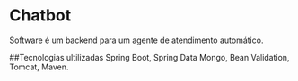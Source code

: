 # Chatbot
Software é um backend para um agente de atendimento automático.

##Tecnologias ultilizadas
Spring Boot, Spring Data Mongo, Bean Validation, Tomcat, Maven.

